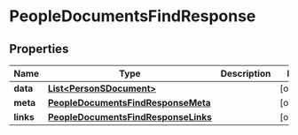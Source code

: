 

# PeopleDocumentsFindResponse


## Properties

| Name | Type | Description | Notes |
|------------ | ------------- | ------------- | -------------|
|**data** | [**List&lt;PersonSDocument&gt;**](PersonSDocument.md) |  |  [optional] |
|**meta** | [**PeopleDocumentsFindResponseMeta**](PeopleDocumentsFindResponseMeta.md) |  |  [optional] |
|**links** | [**PeopleDocumentsFindResponseLinks**](PeopleDocumentsFindResponseLinks.md) |  |  [optional] |




